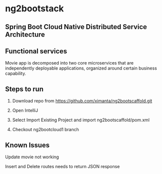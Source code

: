 # ng2bootstack
## Spring Boot Cloud Native Distributed Service Architecture
## Functional services

Movie app is decomposed into two core microservices that are independently deployable applications, organized around certain business capability.

## Steps to run

1. Download repo from https://github.com/ximanta/ng2bootscaffold.git

2. Open IntelliJ

3. Select Import Existing Project and import ng2bootscaffold/pom.xml

4. Checkout ng2bootcloud1 branch



## Known Issues

Update movie not working

Insert and Delete routes needs to return JSON response